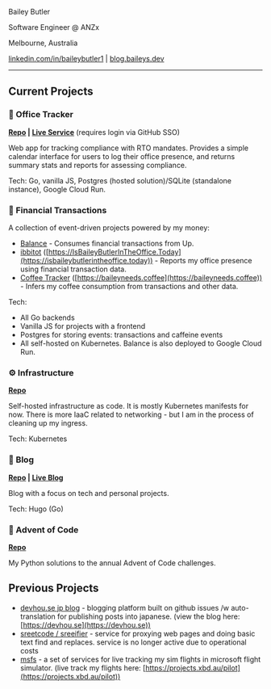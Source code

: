 Bailey Butler

Software Engineer @ ANZx

Melbourne, Australia

[linkedin.com/in/baileybutler1](https://linkedin.com/in/baileybutler1) |
[blog.baileys.dev](https://blog.baileys.dev)

---

## Current Projects 

### 🏢 Office Tracker

__[Repo](https://github.com/baely/officetracker) | [Live Service](https://iwasintheoffice.com)__ (requires login via GitHub SSO)

Web app for tracking compliance with RTO mandates. Provides a simple calendar
interface for users to log their office presence, and returns summary stats and
reports for assessing compliance.

Tech: Go, vanilla JS, Postgres (hosted solution)/SQLite (standalone instance), Google Cloud Run.

### 💸 Financial Transactions 

A collection of event-driven projects powered by my money:
  - [Balance](https://github.com/baely/balance) - Consumes financial transactions from Up.
  - [ibbitot](https://github.com/baely/ibbitot) ([https://IsBaileyButlerInTheOffice.Today](https://isbaileybutlerintheoffice.today)) - Reports my office presence using financial transaction data.
  - [Coffee Tracker](https://github.com/baely/coffeetracker) ([https://baileyneeds.coffee](https://baileyneeds.coffee)) - Infers my coffee consumption from transactions and other data.

Tech:
- All Go backends
- Vanilla JS for projects with a frontend
- Postgres for storing events: transactions and caffeine events
- All self-hosted on Kubernetes. Balance is also deployed to Google Cloud Run.

### ⚙️ Infrastructure

__[Repo](https://github.com/baely/infra)__

Self-hosted infrastructure as code. It is mostly Kubernetes manifests for now.
There is more IaaC related to networking - but I am in the process of cleaning
up my ingress.

Tech: Kubernetes

### 📝 Blog

__[Repo](https://github.com/baely/blog) | [Live Blog](https://blog.baileys.dev)__

Blog with a focus on tech and personal projects.

Tech: Hugo (Go)

### 🧩 Advent of Code

__[Repo](https://github.com/baely/advent-of-code)__

My Python solutions to the annual Advent of Code challenges.

## Previous Projects

- [devhou.se jp blog](https://github.com/devhou-se/www-jp) - blogging platform built on github issues /w auto-translation for publishing posts into japanese. (view the blog here: [https://devhou.se](https://devhou.se))
- [sreetcode / sreeifier](https://github.com/devhou-se/sreetcode) - service for proxying web pages and doing basic text find and replaces. service is no longer active due to operational costs
- [msfs](https://github.com/baely/go-msfs) - a set of services for live tracking my sim flights in microsoft flight simulator. (live track my flights here: [https://projects.xbd.au/pilot](https://projects.xbd.au/pilot))
